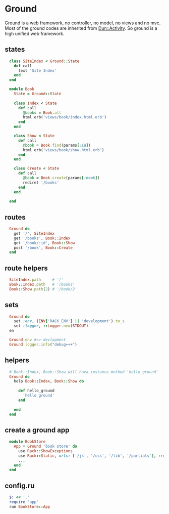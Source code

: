 # Ground
Ground is a web framework, no controller, no model, no views and no mvc. Most of the ground codes are inherited from
[Dun::Activity](https://github.com/baya/dun/blob/master/lib/dun.rb). So ground is a high unified web framework.

## states

```ruby
  class SiteIndex < Ground::State
    def call
	  text 'Site Index'
	end
  end

  module Book
    State = Ground::State
	
    class Index < State
	  def call
	    @books = Book.all
		html erb('views/book/index.html.erb')
	  end
	end

    class Show < State
	  def call
	    @book = Book.find(params[:id])
		html erb('views/book/show.html.erb')
	  end
	end

    class Create < State
	  def call
	    @book = Book.create(params[:book])
		rediret '/books'
	  end
	end
	
  end
```

## routes

```ruby
  Ground do
    get '/', SiteIndex
	get '/books', Book::Index
	get '/book/:id', Book::Show
	post '/book', Book::Create
  end
```

## route helpers

```ruby
  SiteIndex.path     # '/'
  Book::Index.path   # '/books'
  Book::Show.path(2) # '/book/2'
```

## sets

```ruby
  Ground do
    set :env, (ENV['RACK_ENV'] || 'development').to_s
	set :logger, ::Logger.new(STDOUT)
  en

  Ground.env #=> devlopment
  Ground.logger.info("debug+++")
```

## helpers

```ruby
  # Book::Index, Book::Show will hava instance method 'hello_ground'
  Ground do
    help Book::Index, Book::Show do
	  
	  def hello_ground
	    'hello ground'
	  end
	  
	end
  end
```

## create a ground app

```ruby
  module BookStore
	App = Ground 'book store' do
	  use Rack::ShowExceptions
	  use Rack::Static, urls: ['/js', '/css', '/lib', '/partials'], :root => "lib/app"
	  ...
	end
  end
```

## config.ru

``` ruby
  $: << '.'
  require 'app'
  run BookStore::App
```




